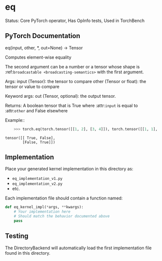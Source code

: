 # eq

Status: Core PyTorch operator, Has OpInfo tests, Used in TorchBench

## PyTorch Documentation

eq(input, other, *, out=None) -> Tensor

Computes element-wise equality

The second argument can be a number or a tensor whose shape is
:ref:`broadcastable <broadcasting-semantics>` with the first argument.

Args:
    input (Tensor): the tensor to compare
    other (Tensor or float): the tensor or value to compare

Keyword args:
    out (Tensor, optional): the output tensor.

Returns:
    A boolean tensor that is True where :attr:`input` is equal to :attr:`other` and False elsewhere

Example::

```python
    >>> torch.eq(torch.tensor([[1, 2], [3, 4]]), torch.tensor([[1, 1], [4, 4]]))
```
    tensor([[ True, False],
            [False, True]])

## Implementation

Place your generated kernel implementation in this directory as:
- `eq_implementation_v1.py`
- `eq_implementation_v2.py`
- etc.

Each implementation file should contain a function named:
```python
def eq_kernel_impl(*args, **kwargs):
    # Your implementation here
    # Should match the behavior documented above
    pass
```

## Testing

The DirectoryBackend will automatically load the first implementation file found in this directory.
